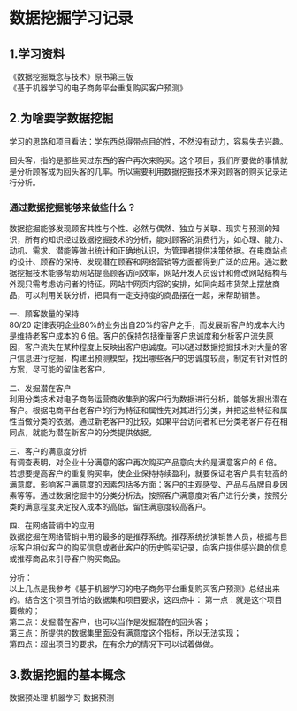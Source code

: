 # 数据挖掘学习记录
## 1.学习资料
《数据挖掘概念与技术》原书第三版<br/>
《基于机器学习的电子商务平台重复购买客户预测》
## 2.为啥要学数据挖掘
学习的思路和项目看法：学东西总得带点目的性，不然没有动力，容易失去兴趣。

回头客，指的是那些买过东西的客户再次来购买。这个项目，我们所要做的事情就是分析顾客成为回头客的几率。所以需要利用数据挖掘技术来对顾客的购买记录进行分析。

### 通过数据挖掘能够来做些什么？
数据挖掘能够发现顾客共性与个性、必然与偶然、独立与关联、现实与预测的知识，所有的知识经过数据挖掘技术的分析，能对顾客的消费行为，如心理、能力、动机、需求、潜能等做出统计和正确地认识，为管理者提供决策依据。在电商站点的设计、顾客的保持、发现潜在顾客和网络营销等方面都得到广泛的应用。通过数据挖掘技术能够帮助网站提高顾客访问效率，网站开发人员设计和修改网站结构与外观只需考虑访问者的特征。网站中网页内容的安排，如同向超市货架上摆放商品，可以利用关联分析，把具有一定支持度的商品摆在一起，来帮助销售。

一、顾客数量的保持<br/>
80/20 定律表明企业80%的业务出自20%的客户之手，而发展新客户的成本大约是维持老客户成本的 6 倍。客户的保持包括衡量客户忠诚度和分析客户流失原因，客户流失在某种程度上反映出客户忠诚度。可以通过数据挖掘技术对大量的客户信息进行挖掘，构建出预测模型，找出哪些客户的忠诚度较高，制定有针对性的方案，尽可能的留住老客户。

二、发掘潜在客户<br/>
利用分类技术对电子商务运营商收集到的客户行为数据进行分析，能够发掘出潜在客户。根据电商平台老客户的行为特征和属性先对其进行分类，并把这些特征和属性当做分类的依据。通过新老客户的比较，如果平台访问者和已分类老客户存在相同点，就能为潜在新客户的分类提供依据。

三、客户的满意度分析<br/>
有调查表明，对企业十分满意的客户再次购买产品意向大约是满意客户的 6 倍。若想要提高客户的重复购买率，使企业保持持续盈利，就要保证老客户具有较高的满意度。影响客户满意度的因素包括多方面：客户的主观感受、产品与品牌自身因素等等。通过数据挖掘中的分类分析法，按照客户满意度对客户进行分类，按照分类的满意程度决定投入成本的高低，留住满意度较高客户。

四、在网络营销中的应用<br/>
数据挖掘在网络营销中用的最多的是推荐系统。推荐系统扮演销售人员，根据与目标客户相似客户的购买信息或者此客户的历史购买记录，向客户提供感兴趣的信息或推荐商品来引导客户购买商品。 

分析：<br/>
以上几点是我参考《基于机器学习的电子商务平台重复购买客户预测》总结出来的。结合这个项目所给的数据集和项目要求，这四点中：
第一点：就是这个项目要做的；<br/>
第二点：发掘潜在客户，也可以当作是发掘潜在的回头客；<br/>
第三点：所提供的数据集里面没有满意度这个指标，所以无法实现；<br/>
第四点：超出项目的要求，在有余力的情况下可以试着做做。<br/>
## 3.数据挖掘的基本概念

数据预处理
机器学习
数据预测


